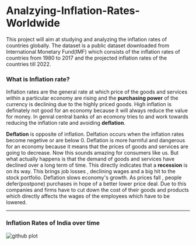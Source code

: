 # Analzying-Inflation-Rates-Worldwide
This project will aim at studying and analyzing the inflation rates of countries globally. The dataset is a public dataset downloaded from International Monetary Fund(IMF) which consists of the inflation rates of countries from 1980 to 2017 and the projected inflation rates of the countries till 2022.

### What is Inflation rate?

Inflation rates are the general rate at which price of the goods and services within a particular economy are rising and the __purchasing power__ of the currency is declining due to the highly priced goods. High inflation is definately not good for an economy because it will always reduce the value for money. In genral central banks of an ecomony tries to and work towards reducing the inflation rate and avoiding __deflation__. 

__Deflation__ is opposite of inflation. Delfation occurs when the inflation rates become negetive or are below 0. Deflation is more harmful and dangerous for an economy because it means that the prices of goods and services are going to decrease. Now this sounds amazing for consumers like us. But what actually happens is that the demand of goods and services have declined over a long term of time. This directly indicates that a __recession__ is on its way. This brings job losses , declining wages and a big hit to the stock portfolio. Deflation slows economy's growth. As prices fall , people defer(postpone) purchases in hope of a better lower price deal. Due to this companies and firms have to cut down the cost of their goods and products which directly affects the wages of the employees which have to be lowered. 


------

### Inflation Rates of India over time

![github plot](https://github.com/anishsingh20/Analzying-Inflation-Rates-Worldwide/blob/master/Plots/Inf-India.png)
